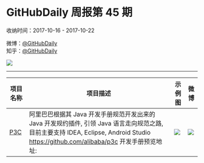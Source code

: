 # GitHubDaily 周报第 45 期

收纳时间：2017-10-16 - 2017-10-22

微博：[@GitHubDaily](https://weibo.com/GitHubDaily)    
知乎：[@GitHubDaily](https://www.zhihu.com/people/githubdaily)

![](https://raw.githubusercontent.com/GitHubDaily/GitHubDaily/master/assets/weixin.png)

---

项目名称 | 项目描述 | 示例图 | 微博
--- | --- | --- | ---
[P3C](https://github.com/alibaba/p3c/blob/master/%E9%98%BF%E9%87%8C%E5%B7%B4%E5%B7%B4Java%E5%BC%80%E5%8F%91%E6%89%8B%E5%86%8C%EF%BC%88%E7%BB%88%E6%9E%81%E7%89%88%EF%BC%89.pdf) | 阿里巴巴根据其 Java 开发手册规范开发出来的 Java 开发规约插件, 引领 Java 语言走向规范之路, 目前主要支持 IDEA, Eclipse, Android Studio https://github.com/alibaba/p3c 开发手册预览地址: | ![](http://wx2.sinaimg.cn/large/006fiYtfgy1fkk9o07j0zj30p00dwape.jpg) | [![](https://raw.githubusercontent.com/GitHubDaily/GitHubDaily/master/assets/sina_logo.png)](https://weibo.com/5722964389/FqF6I1fYI)
